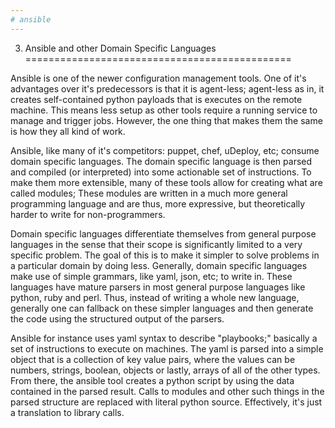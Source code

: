 ```yaml
---
# ansible
---
```


3. Ansible and other Domain Specific Languages
==============================================

Ansible is one of the newer configuration management tools.
One of it's advantages over it's predecessors is that it is agent-less;
agent-less as in, it creates self-contained python payloads that is executes on the remote machine. 
This means less setup as other tools require a running service to manage and trigger jobs.
However, the one thing that makes them the same is how they all kind of work.

Ansible, like many of it's competitors: puppet, chef, uDeploy, etc; consume domain specific languages.
The domain specific language is then parsed and compiled (or interpreted) into some actionable set of instructions.
To make them more extensible, many of these tools allow for creating what are called modules;
These modules are written in a much more general programming language and are thus, more expressive, but theoretically harder to write for non-programmers.

Domain specific languages differentiate themselves from general purpose languages in the sense that their scope is significantly limited to a very specific problem.
The goal of this is to make it simpler to solve problems in a particular domain by doing less.
Generally, domain specific languages make use of simple grammars, like yaml, json, etc; to write in.
These languages have mature parsers in most general purpose languages like python, ruby and perl.
Thus, instead of writing a whole new language, generally one can fallback on these simpler languages and then generate the code using the structured output of the parsers.

Ansible for instance uses yaml syntax to describe "playbooks;" 
basically a set of instructions to execute on machines.
The yaml is parsed into a simple object that is a collection of key value pairs, where the values can be numbers, strings, boolean, objects or lastly, arrays of all of the other types.
From there, the ansible tool creates a python script by using the data contained in the parsed result.
Calls to modules and other such things in the parsed structure are replaced with literal python source.
Effectively, it's just a translation to library calls.
